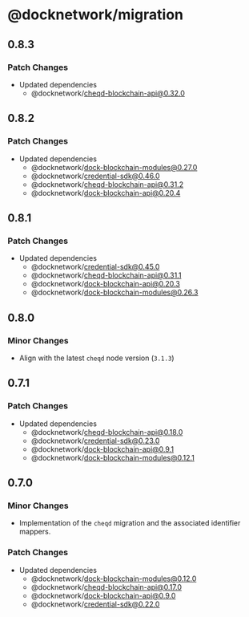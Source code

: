 # @docknetwork/migration

## 0.8.3

### Patch Changes

- Updated dependencies
  - @docknetwork/cheqd-blockchain-api@0.32.0

## 0.8.2

### Patch Changes

- Updated dependencies
  - @docknetwork/dock-blockchain-modules@0.27.0
  - @docknetwork/credential-sdk@0.46.0
  - @docknetwork/cheqd-blockchain-api@0.31.2
  - @docknetwork/dock-blockchain-api@0.20.4

## 0.8.1

### Patch Changes

- Updated dependencies
  - @docknetwork/credential-sdk@0.45.0
  - @docknetwork/cheqd-blockchain-api@0.31.1
  - @docknetwork/dock-blockchain-api@0.20.3
  - @docknetwork/dock-blockchain-modules@0.26.3

## 0.8.0

### Minor Changes

- Align with the latest `cheqd` node version (`3.1.3`)

## 0.7.1

### Patch Changes

- Updated dependencies
  - @docknetwork/cheqd-blockchain-api@0.18.0
  - @docknetwork/credential-sdk@0.23.0
  - @docknetwork/dock-blockchain-api@0.9.1
  - @docknetwork/dock-blockchain-modules@0.12.1

## 0.7.0

### Minor Changes

- Implementation of the `cheqd` migration and the associated identifier mappers.

### Patch Changes

- Updated dependencies
  - @docknetwork/dock-blockchain-modules@0.12.0
  - @docknetwork/cheqd-blockchain-api@0.17.0
  - @docknetwork/dock-blockchain-api@0.9.0
  - @docknetwork/credential-sdk@0.22.0
